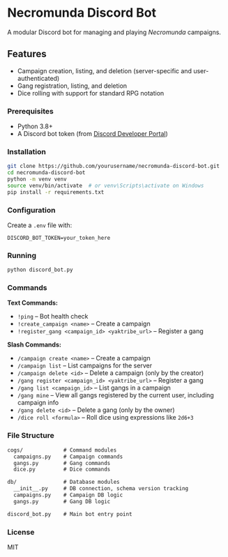 # Necromunda Discord Bot

A modular Discord bot for managing and playing _Necromunda_ campaigns.

## Features

- Campaign creation, listing, and deletion (server-specific and user-authenticated)
- Gang registration, listing, and deletion
- Dice rolling with support for standard RPG notation

### Prerequisites

- Python 3.8+
- A Discord bot token (from [Discord Developer Portal](https://discord.com/developers/applications))

### Installation

```bash
git clone https://github.com/yourusername/necromunda-discord-bot.git
cd necromunda-discord-bot
python -m venv venv
source venv/bin/activate  # or venv\Scripts\activate on Windows
pip install -r requirements.txt
```

### Configuration

Create a `.env` file with:

```
DISCORD_BOT_TOKEN=your_token_here
```

### Running

```bash
python discord_bot.py
```

### Commands

**Text Commands:**

- `!ping` – Bot health check
- `!create_campaign <name>` – Create a campaign
- `!register_gang <campaign_id> <yaktribe_url>` – Register a gang

**Slash Commands:**

- `/campaign create <name>` – Create a campaign
- `/campaign list` – List campaigns for the server
- `/campaign delete <id>` – Delete a campaign (only by the creator)
- `/gang register <campaign_id> <yaktribe_url>` – Register a gang
- `/gang list <campaign_id>` – List gangs in a campaign
- `/gang mine` – View all gangs registered by the current user, including campaign info
- `/gang delete <id>` – Delete a gang (only by the owner)
- `/dice roll <formula>` – Roll dice using expressions like `2d6+3`

### File Structure

```fs
cogs/             # Command modules
  campaigns.py    # Campaign commands
  gangs.py        # Gang commands
  dice.py         # Dice commands

db/               # Database modules
  __init__.py     # DB connection, schema version tracking
  campaigns.py    # Campaign DB logic
  gangs.py        # Gang DB logic

discord_bot.py    # Main bot entry point
```

### License

MIT
